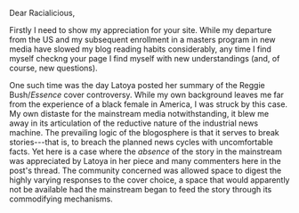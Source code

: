 Dear Racialicious,

Firstly I need to show my appreciation for your site. While my departure from the US and my subsequent enrollment in a masters program in new media have slowed my blog reading habits considerably, any time I find myself checkng your page I find myself with new understandings (and, of course, new questions).

One such time was the day Latoya posted her summary of the Reggie Bush/_Essence_ cover controversy. While my own background leaves me far from the experience of a black female in America, I was struck by this case. My own distaste for the mainstream media notwithstanding, it blew me away in its articulation of the reductive nature of the industrial news machine. The prevailing logic of the blogosphere is that it serves to break stories---that is, to breach the planned news cycles with uncomfortable facts. Yet here is a case where the _absence_ of the story in the mainstream was appreciated by Latoya in her piece and many commenters here in the post's thread. The community concerned was allowed space to digest the highly varying responses to the cover choice, a space that would apparently not be available had the mainstream began to feed the story through its commodifying mechanisms.
